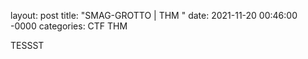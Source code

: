 layout: post
title: "SMAG-GROTTO | THM "
date: 2021-11-20 00:46:00 -0000
categories: CTF THM


TESSST
